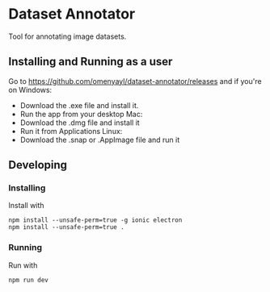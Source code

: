 # Dataset Annotator
Tool for annotating image datasets.

## Installing and Running as a user
Go to https://github.com/omenyayl/dataset-annotator/releases and if you're on
Windows: 
* Download the .exe file and install it.
* Run the app from your desktop
Mac:
* Download the .dmg file and install it
* Run it from Applications
Linux:
* Download the .snap or .AppImage file and run it

## Developing
### Installing
Install with
```
npm install --unsafe-perm=true -g ionic electron
npm install --unsafe-perm=true .
```

### Running
Run with
```
npm run dev
```
